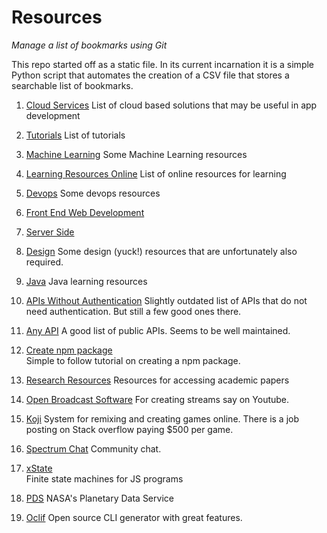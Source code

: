 # Resources
_Manage a list of bookmarks using Git_

This repo started off as a static file. In its current incarnation it is a simple Python script that
automates the creation of a CSV file that stores a searchable list of bookmarks.

1. [Cloud Services](cloud_services.md)
   List of cloud based solutions that may be useful in app development
   
2. [Tutorials](tutorials.md)
   List of tutorials
   
3. [Machine Learning](machine_learning)
   Some Machine Learning resources
   
4. [Learning Resources Online](developer_resources.md)
   List of online resources for learning
   
5. [Devops](Devops)
   Some devops resources    
   
6. [Front End Web Development](fewd)    

7. [Server Side](serverside)    
   
    

10. [Design](design)
    Some design (yuck!) resources that are unfortunately also required.
    
    
12. [Java](java)
    Java learning resources   
    
14. [APIs Without Authentication](https://shkspr.mobi/blog/2016/05/easy-apis-without-authentication/)
    Slightly outdated list of APIs that do not need authentication. But still a few good ones there.    

15. [Any API](https://any-api.com/) 
    A good list of public APIs. Seems to be well maintained.
    
16. [Create npm package](https://medium.freecodecamp.org/how-to-make-a-beautiful-tiny-npm-package-and-publish-it-2881d4307f78)    
    Simple to follow tutorial on creating a npm package.
    
17. [Research Resources](research)
    Resources for accessing academic papers   
    
18. [Open Broadcast Software](https://obsproject.com/)
    For creating streams say on Youtube.
    
19. [Koji](https://withkoji.com/create)
    System for remixing and creating games online. There is a job posting on Stack overflow paying $500 per game.
    
20. [Spectrum Chat](https://spectrum.chat/about)
   Community chat. 
   
21. [xState](https://xstate.js.org/)    
    Finite state machines for JS programs
    
22. [PDS](https://pds.jpl.nasa.gov/datasearch/data-search/)
NASA's Planetary Data Service

23. [Oclif](https://oclif.io/)
    Open source CLI generator with great features.
